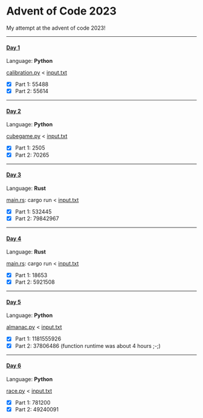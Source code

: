 # Advent of Code 2023
My attempt at the advent of code 2023!

---
#### [Day 1](https://adventofcode.com/2023/day/1)
Language: **Python**

[calibration.py](Day1/calibration.py) < [input.txt](Day1/input.txt)
- [x] Part 1: 55488
- [x] Part 2: 55614

---
#### [Day 2](https://adventofcode.com/2023/day/2)
Language: **Python**

[cubegame.py](Day2/cubegame.py) < [input.txt](Day2/input.txt)
- [x] Part 1: 2505
- [x] Part 2: 70265

---
#### [Day 3](https://adventofcode.com/2023/day/3)
Language: **Rust**

[main.rs](Day3/src/main.rs): cargo run < [input.txt](Day3/input.txt)
- [x] Part 1: 532445
- [x] Part 2: 79842967

---
#### [Day 4](https://adventofcode.com/2023/day/4)
Language: **Rust**

[main.rs](Day4/src/main.rs): cargo run < [input.txt](Day3/input.txt)
- [x] Part 1: 18653
- [x] Part 2: 5921508

---
#### [Day 5](https://adventofcode.com/2023/day/5)
Language: **Python**

[almanac.py](Day5/almanac.py) < [input.txt](Day5/input.txt)
- [x] Part 1: 1181555926
- [x] Part 2: 37806486  (function runtime was about 4 hours ;-;)

---
#### [Day 6](https://adventofcode.com/2023/day/6)
Language: **Python**

[race.py](Day6/race.py) < [input.txt](Day6/input.txt)
- [x] Part 1: 781200
- [x] Part 2: 49240091